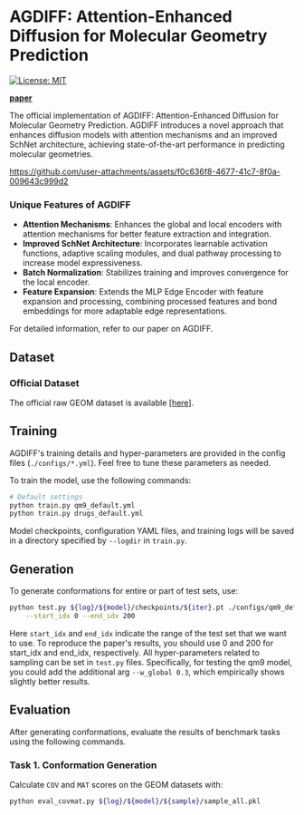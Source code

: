 # AGDIFF: Attention-Enhanced Diffusion for Molecular Geometry Prediction

[![License: MIT](https://img.shields.io/badge/License-MIT-yellow.svg)](https://github.com/ADicksonLab/AGDIFF/blob/main/LICENSE)

**[paper](https://chemrxiv.org/engage/chemrxiv/article-details/6703fbffcec5d6c14273d4ce)**

The official implementation of AGDIFF: Attention-Enhanced Diffusion for Molecular Geometry Prediction. AGDIFF introduces a novel approach that enhances diffusion models with attention mechanisms and an improved SchNet architecture, achieving state-of-the-art performance in predicting molecular geometries.



https://github.com/user-attachments/assets/f0c636f8-4677-41c7-8f0a-009643c999d2



### Unique Features of AGDIFF

- **Attention Mechanisms**: Enhances the global and local encoders with attention mechanisms for better feature extraction and integration.
- **Improved SchNet Architecture**: Incorporates learnable activation functions, adaptive scaling modules, and dual pathway processing to increase model expressiveness.
- **Batch Normalization**: Stabilizes training and improves convergence for the local encoder.
- **Feature Expansion**: Extends the MLP Edge Encoder with feature expansion and processing, combining processed features and bond embeddings for more adaptable edge representations.

For detailed information, refer to our paper on AGDIFF.

## Dataset

### Official Dataset
The official raw GEOM dataset is available [[here]](https://dataverse.harvard.edu/dataset.xhtml?persistentId=doi:10.7910/DVN/JNGTDF).

## Training

AGDIFF's training details and hyper-parameters are provided in the config files (`./configs/*.yml`). Feel free to tune these parameters as needed.

To train the model, use the following commands:

```bash
# Default settings
python train.py qm9_default.yml
python train.py drugs_default.yml
``` 
Model checkpoints, configuration YAML files, and training logs will be saved in a directory specified by `--logdir` in `train.py`.

## Generation

To generate conformations for entire or part of test sets, use:

```bash 
python test.py ${log}/${model}/checkpoints/${iter}.pt ./configs/qm9_default.yml \
    --start_idx 0 --end_idx 200
```
Here `start_idx` and `end_idx` indicate the range of the test set that we want to use. To reproduce the paper's results, you should use 0 and 200 for start_idx and end_idx, respectively. All hyper-parameters related to sampling can be set in `test.py` files. Specifically, for testing the qm9 model, you could add the additional arg `--w_global 0.3`, which empirically shows slightly better results.


## Evaluation

After generating conformations, evaluate the results of benchmark tasks using the following commands.

### Task 1. Conformation Generation

Calculate `COV` and `MAT` scores on the GEOM datasets with:

```bash
python eval_covmat.py ${log}/${model}/${sample}/sample_all.pkl
```

